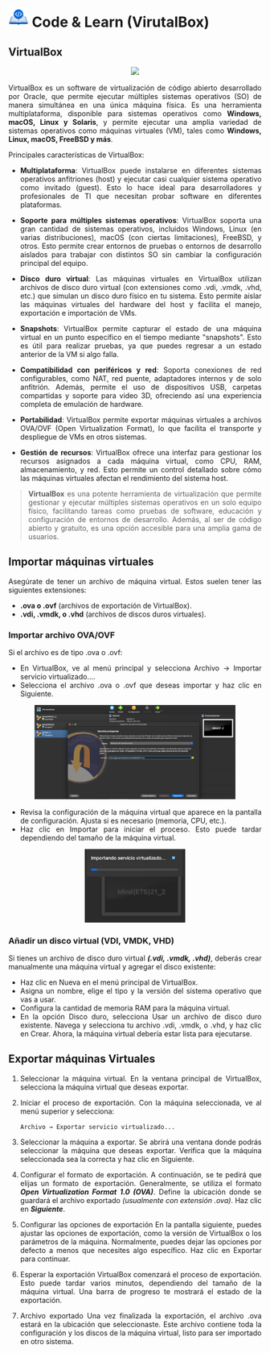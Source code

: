 <div align="justify">

# <img src=.../../../../images/coding-book.png width="40"> Code & Learn (VirutalBox)

## VirtualBox

<div align="center">
<img src=images/virtualBox.png width="400">
</div>

VirtualBox es un software de virtualización de código abierto desarrollado por Oracle, que permite ejecutar múltiples sistemas operativos (SO) de manera simultánea en una única máquina física. Es una herramienta multiplataforma, disponible para sistemas operativos como __Windows, macOS, Linux y Solaris__, y permite ejecutar una amplia variedad de sistemas operativos como máquinas virtuales (VM), tales como __Windows, Linux, macOS, FreeBSD y más__.

Principales características de VirtualBox:

- __Multiplataforma__: VirtualBox puede instalarse en diferentes sistemas operativos anfitriones (host) y ejecutar casi cualquier sistema operativo como invitado (guest). Esto lo hace ideal para desarrolladores y profesionales de TI que necesitan probar software en diferentes plataformas.

- __Soporte para múltiples sistemas operativos__: VirtualBox soporta una gran cantidad de sistemas operativos, incluidos Windows, Linux (en varias distribuciones), macOS (con ciertas limitaciones), FreeBSD, y otros. Esto permite crear entornos de pruebas o entornos de desarrollo aislados para trabajar con distintos SO sin cambiar la configuración principal del equipo.

- __Disco duro virtual__: Las máquinas virtuales en VirtualBox utilizan archivos de disco duro virtual (con extensiones como .vdi, .vmdk, .vhd, etc.) que simulan un disco duro físico en tu sistema. Esto permite aislar las máquinas virtuales del hardware del host y facilita el manejo, exportación e importación de VMs.

- __Snapshots__: VirtualBox permite capturar el estado de una máquina virtual en un punto específico en el tiempo mediante "snapshots". Esto es útil para realizar pruebas, ya que puedes regresar a un estado anterior de la VM si algo falla.

- __Compatibilidad con periféricos y red__: Soporta conexiones de red configurables, como NAT, red puente, adaptadores internos y de solo anfitrión. Además, permite el uso de dispositivos USB, carpetas compartidas y soporte para video 3D, ofreciendo así una experiencia completa de emulación de hardware.

- __Portabilidad__: VirtualBox permite exportar máquinas virtuales a archivos OVA/OVF (Open Virtualization Format), lo que facilita el transporte y despliegue de VMs en otros sistemas.

- __Gestión de recursos__: VirtualBox ofrece una interfaz para gestionar los recursos asignados a cada máquina virtual, como CPU, RAM, almacenamiento, y red. Esto permite un control detallado sobre cómo las máquinas virtuales afectan el rendimiento del sistema host.

> __VirtualBox__ es una potente herramienta de virtualización que permite gestionar y ejecutar múltiples sistemas operativos en un solo equipo físico, facilitando tareas como pruebas de software, educación y configuración de entornos de desarrollo. Además, al ser de código abierto y gratuito, es una opción accesible para una amplia gama de usuarios.

## Importar máquinas virtuales

Asegúrate de tener un archivo de máquina virtual. Estos suelen tener las siguientes extensiones:

- __.ova o .ovf__ (archivos de exportación de VirtualBox).
- __.vdi, .vmdk, o .vhd__ (archivos de discos duros virtuales).

### Importar archivo OVA/OVF

Si el archivo es de tipo .ova o .ovf:

- En VirtualBox, ve al menú principal y selecciona Archivo → Importar servicio virtualizado....
- Selecciona el archivo .ova o .ovf que deseas importar y haz clic en Siguiente.

<div align="center">
<img src=images/virtualBox2.png width="400">
</div>

- Revisa la configuración de la máquina virtual que aparece en la pantalla de configuración. Ajusta si es necesario (memoria, CPU, etc.).
- Haz clic en Importar para iniciar el proceso. Esto puede tardar dependiendo del tamaño de la máquina virtual.

<div align="center">
<img src=images/virtualBox3.png width="200">
</div>

### Añadir un disco virtual (VDI, VMDK, VHD)

Si tienes un archivo de disco duro virtual ___(.vdi, .vmdk, .vhd)___, deberás crear manualmente una máquina virtual y agregar el disco existente:

- Haz clic en Nueva en el menú principal de VirtualBox.
- Asigna un nombre, elige el tipo y la versión del sistema operativo que vas a usar.
- Configura la cantidad de memoria RAM para la máquina virtual.
- En la opción Disco duro, selecciona Usar un archivo de disco duro existente.
Navega y selecciona tu archivo .vdi, .vmdk, o .vhd, y haz clic en Crear.
Ahora, la máquina virtual debería estar lista para ejecutarse.

## Exportar máquinas Virtuales

1. Seleccionar la máquina virtual.
En la ventana principal de VirtualBox, selecciona la máquina virtual que deseas exportar.

2. Iniciar el proceso de exportación. Con la máquina seleccionada, ve al menú superior y selecciona:

    ```code
    Archivo → Exportar servicio virtualizado...
    ```

3. Seleccionar la máquina a exportar.
Se abrirá una ventana donde podrás seleccionar la máquina que deseas exportar.
Verifica que la máquina seleccionada sea la correcta y haz clic en Siguiente.

4. Configurar el formato de exportación.
A continuación, se te pedirá que elijas un formato de exportación. Generalmente, se utiliza el formato ___Open Virtualization Format 1.0 (OVA)___.
Define la ubicación donde se guardará el archivo exportado _(usualmente con extensión .ova)_.
Haz clic en ___Siguiente___.

5. Configurar las opciones de exportación
En la pantalla siguiente, puedes ajustar las opciones de exportación, como la versión de VirtualBox o los parámetros de la máquina.
Normalmente, puedes dejar las opciones por defecto a menos que necesites algo específico.
Haz clic en Exportar para continuar.

6. Esperar la exportación
VirtualBox comenzará el proceso de exportación. Esto puede tardar varios minutos, dependiendo del tamaño de la máquina virtual.
Una barra de progreso te mostrará el estado de la exportación.

7. Archivo exportado
Una vez finalizada la exportación, el archivo .ova estará en la ubicación que seleccionaste. Este archivo contiene toda la configuración y los discos de la máquina virtual, listo para ser importado en otro sistema.

</div>